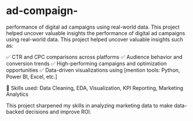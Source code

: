 # ad-compaign-
 performance of digital ad campaigns using real-world data. This project helped uncover valuable insights 
 the performance of digital ad campaigns using real-world data. This project helped uncover valuable insights such as:

✅ CTR and CPC comparisons across platforms
✅ Audience behavior and conversion trends
✅ High-performing campaigns and optimization opportunities
✅ Data-driven visualizations using [mention tools: Python, Power BI, Excel, etc.]

📌 Skills used: Data Cleaning, EDA, Visualization, KPI Reporting, Marketing Analytics

This project sharpened my skills in analyzing marketing data to make data-backed decisions and improve ROI.
